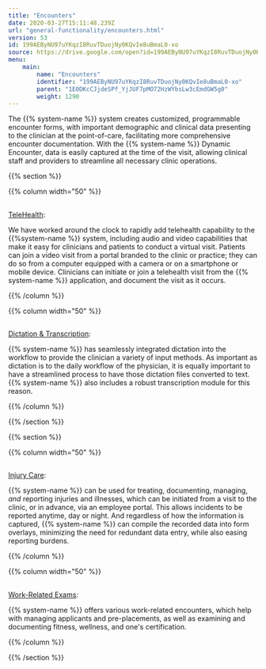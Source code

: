 ```yaml
---
title: "Encounters"
date: 2020-03-27T15:11:48.239Z
url: "general-functionality/encounters.html"
version: 53
id: 199AEByNU97uYKqzI8RuvTDuojNy0KQvIe8uBmaL0-xo
source: https://drive.google.com/open?id=199AEByNU97uYKqzI8RuvTDuojNy0KQvIe8uBmaL0-xo
menu:
    main:
        name: "Encounters"
        identifier: "199AEByNU97uYKqzI8RuvTDuojNy0KQvIe8uBmaL0-xo"
        parent: "1E0DKcCJjdeSPf_YjJUF7pMO72HzWYbsLw3cEmdGW5g0"
        weight: 1290
---
```





The {{% system-name %}} system creates customized, programmable encounter forms, with important demographic and clinical data presenting to the clinician at the point-of-care, facilitating more comprehensive encounter documentation. With the {{% system-name %}} Dynamic Encounter, data is easily captured at the time of the visit, allowing clinical staff and providers to streamline all necessary clinic operations.







{{% section %}}

{{% column width="50" %}}

## 

[TeleHealth](encounters/telehealth.html):

We have worked around the clock to rapidly add telehealth capability to the {{%system-name %}} system, including audio and video capabilities that make it easy for clinicians and patients to conduct a virtual visit. Patients can join a video visit from a portal branded to the clinic or practice; they can do so from a computer equipped with a camera or on a smartphone or mobile device. Clinicians can initiate or join a telehealth visit from the {{% system-name %}} application, and document the visit as it occurs.

{{% /column %}}


{{% column width="50" %}}

## 

[Dictation & Transcription](encounters/dictation-and-transcription.html):

{{% system-name %}} has seamlessly integrated dictation into the workflow to provide the clinician a variety of input methods. As important as dictation is to the daily workflow of the physician, it is equally important to have a streamlined process to have those dictation files converted to text. {{% system-name %}} also includes a robust transcription module for this reason.

{{% /column %}}


{{% /section %}}


{{% section %}}

{{% column width="50" %}}

## 

[Injury Care](injury-care.html):

{{% system-name %}} can be used for treating, documenting, managing, *and* reporting injuries and illnesses, which can be initiated from a visit to the clinic, or in advance, via an employee portal. This allows incidents to be reported anytime, day or night. And regardless of how the information is captured, {{% system-name %}} can compile the recorded data into form overlays, minimizing the need for redundant data entry, while also easing reporting burdens.

{{% /column %}}


{{% column width="50" %}}

## 

[Work-Related Exams](encounters/work-related-exams.html):

{{% system-name %}} offers various work-related encounters, which help with managing applicants and pre-placements, as well as examining and documenting fitness, wellness, and one's certification.

{{% /column %}}


{{% /section %}}


